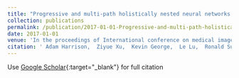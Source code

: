 ```yaml
---
title: "Progressive and multi-path holistically nested neural networks for pathological lung segmentation from CT images"
collection: publications
permalink: /publication/2017-01-01-Progressive-and-multi-path-holistically-nested-neural-networks-for-pathological-lung-segmentation-from-CT-images
date: 2017-01-01
venue: 'In the proceedings of International conference on medical image computing and computer-assisted intervention'
citation: ' Adam Harrison,  Ziyue Xu,  Kevin George,  Le Lu,  Ronald Summers,  Daniel Mollura, &quot;Progressive and multi-path holistically nested neural networks for pathological lung segmentation from CT images.&quot; In the proceedings of International conference on medical image computing and computer-assisted intervention, 2017.'
---
```

Use [Google Scholar](https://scholar.google.com/scholar?q=Progressive+and+multi+path+holistically+nested+neural+networks+for+pathological+lung+segmentation+from+CT+images){:target="_blank"} for full citation